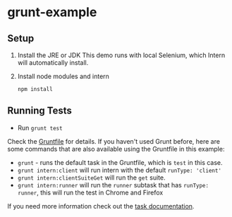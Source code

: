 grunt-example
=============

## Setup 

1. Install the JRE or JDK
   This demo runs with local Selenium, which Intern will automatically install.
   
2. Install node modules and intern

    ```
    npm install
    ```

## Running Tests

* Run `grunt test`

Check the [Gruntfile](Gruntfile.js) for details.
If you haven't used Grunt before, here are some commands that are also available using the Gruntfile in this example:
* `grunt` - runs the default task in the Gruntfile, which is `test` in this case.
* `grunt intern:client` will run intern with the default `runType: 'client'`
* `grunt intern:clientSuiteGet` will run the `get` suite.
* `grunt intern:runner` will run the `runner` subtask that has `runType: runner`, this will run the test in Chrome and
Firefox


If you need more information check out the [task documentation](https://github.com/theintern/intern/wiki/Using-Intern-with-Grunt).
